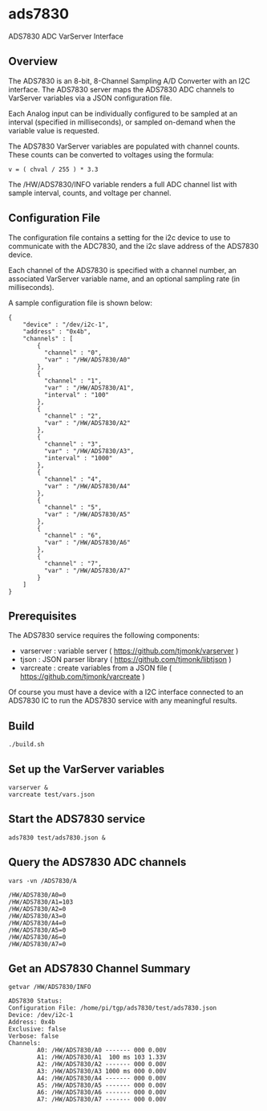 # ads7830
ADS7830 ADC VarServer Interface

## Overview

The ADS7830 is an 8-bit, 8-Channel Sampling A/D Converter with an I2C
interface.  The ADS7830 server maps the ADS7830 ADC channels to VarServer
variables via a JSON configuration file.

Each Analog input can be individually configured to be sampled at an interval
(specified in milliseconds), or sampled on-demand when the variable value is
requested.

The ADS7830 VarServer variables are populated with channel counts.  These
counts can be converted to voltages using the formula:

```
v = ( chval / 255 ) * 3.3
```

The /HW/ADS7830/INFO variable renders a full ADC channel list with
sample interval, counts, and voltage per channel.

## Configuration File

The configuration file contains a setting for the i2c device to use to
communicate with the ADC7830, and the i2c slave address of the ADS7830
device.

Each channel of the ADS7830 is specified with a channel number, an
associated VarServer variable name, and an optional sampling rate
(in milliseconds).

A sample configuration file is shown below:

```
{
    "device" : "/dev/i2c-1",
    "address" : "0x4b",
    "channels" : [
        {
          "channel" : "0",
          "var" : "/HW/ADS7830/A0"
        },
        {
          "channel" : "1",
          "var" : "/HW/ADS7830/A1",
          "interval" : "100"
        },
        {
          "channel" : "2",
          "var" : "/HW/ADS7830/A2"
        },
        {
          "channel" : "3",
          "var" : "/HW/ADS7830/A3",
          "interval" : "1000"
        },
        {
          "channel" : "4",
          "var" : "/HW/ADS7830/A4"
        },
        {
          "channel" : "5",
          "var" : "/HW/ADS7830/A5"
        },
        {
          "channel" : "6",
          "var" : "/HW/ADS7830/A6"
        },
        {
          "channel" : "7",
          "var" : "/HW/ADS7830/A7"
        }
    ]
}
```

## Prerequisites

The ADS7830 service requires the following components:

- varserver : variable server ( https://github.com/tjmonk/varserver )
- tjson : JSON parser library ( https://github.com/tjmonk/libtjson )
- varcreate : create variables from a JSON file ( https://github.com/tjmonk/varcreate )

Of course you must have a device with a I2C interface connected to an ADS7830
IC to run the ADS7830 service with any meaningful results.

## Build

```
./build.sh
```

## Set up the VarServer variables

```
varserver &
varcreate test/vars.json
```

## Start the ADS7830 service

```
ads7830 test/ads7830.json &
```

## Query the ADS7830 ADC channels

```
vars -vn /ADS7830/A
```

```
/HW/ADS7830/A0=0
/HW/ADS7830/A1=103
/HW/ADS7830/A2=0
/HW/ADS7830/A3=0
/HW/ADS7830/A4=0
/HW/ADS7830/A5=0
/HW/ADS7830/A6=0
/HW/ADS7830/A7=0
```

## Get an ADS7830 Channel Summary

```
getvar /HW/ADS7830/INFO
```

```
ADS7830 Status:
Configuration File: /home/pi/tgp/ads7830/test/ads7830.json
Device: /dev/i2c-1
Address: 0x4b
Exclusive: false
Verbose: false
Channels:
        A0: /HW/ADS7830/A0 ------- 000 0.00V
        A1: /HW/ADS7830/A1  100 ms 103 1.33V
        A2: /HW/ADS7830/A2 ------- 000 0.00V
        A3: /HW/ADS7830/A3 1000 ms 000 0.00V
        A4: /HW/ADS7830/A4 ------- 000 0.00V
        A5: /HW/ADS7830/A5 ------- 000 0.00V
        A6: /HW/ADS7830/A6 ------- 000 0.00V
        A7: /HW/ADS7830/A7 ------- 000 0.00V
```


